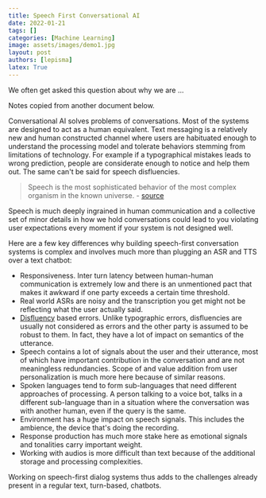 ```yaml
---
title: Speech First Conversational AI
date: 2022-01-21
tags: []
categories: [Machine Learning]
image: assets/images/demo1.jpg
layout: post
authors: [lepisma]
latex: True
---
```


We often get asked this question about why we are ...

Notes copied from another document below.

Conversational AI solves problems of conversations. Most of the systems are
designed to act as a human equivalent. Text messaging is a relatively new and
human constructed channel where users are habituated enough to understand the
processing model and tolerate behaviors stemming from limitations of technology.
For example if a typographical mistakes leads to wrong prediction, people are
considerate enough to notice and help them out. The same can't be said for
speech disfluencies.

> Speech is the most sophisticated behavior of the most complex organism in the
> known universe. - [source](https://youtu.be/Zy3Ny-WjyGE?t=251)

Speech is much deeply ingrained in human communication and a collective set of
minor details in how we hold conversations could lead to you violating user
expectations every moment if your system is not designed well.

Here are a few key differences why building speech-first conversation systems is
complex and involves much more than plugging an ASR and TTS over a text chatbot:

+ Responsiveness. Inter turn latency between human-human communication is
  extremely low and there is an unmentioned pact that makes it awkward if one
  party exceeds a certain time threshold.
+ Real world ASRs are noisy and the transcription you get might not be
  reflecting what the user actually said.
+ [Disfluency](https://en.wikipedia.org/wiki/Speech_disfluency) based errors.
  Unlike typographic errors, disfluencies are usually not considered as errors
  and the other party is assumed to be robust to them. In fact, they have a lot
  of impact on semantics of the utterance.
+ Speech contains a lot of signals about the user and their utterance, most of
  which have important contribution in the conversation and are not meaningless
  redundancies. Scope of and value addition from user personalization is much
  more here because of similar reasons.
+ Spoken languages tend to form sub-languages that need different approaches of
  processing. A person talking to a voice bot, talks in a different sub-language
  than in a situation where the conversation was with another human, even if the
  query is the same.
+ Environment has a huge impact on speech signals. This includes the ambience,
  the device that's doing the recording.
+ Response production has much more stake here as emotional signals and
  tonalities carry important weight.
+ Working with audios is more difficult than text because of the additional
  storage and processing complexities.

Working on speech-first dialog systems thus adds to the challenges already
present in a regular text, turn-based, chatbots.


